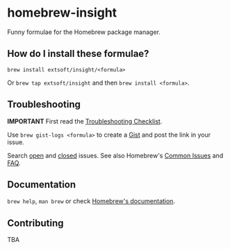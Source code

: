 # homebrew-insight
Funny formulae for the Homebrew package manager.

## How do I install these formulae?
`brew install extsoft/insight/<formula>`

Or `brew tap extsoft/insight` and then `brew install <formula>`.

## Troubleshooting
**IMPORTANT** First read the [Troubleshooting Checklist](http://docs.brew.sh/Troubleshooting.html).

Use `brew gist-logs <formula>` to create a [Gist](https://gist.github.com/) and post the link in your issue.

Search [open](https://github.com/extsoft/homebrew-insight/issues?state=open) and [closed](https://github.com/extsoft/homebrew-insight/issues?state=closed) issues. See also Homebrew's  [Common Issues](http://docs.brew.sh/Common-Issues.html) and [FAQ](http://docs.brew.sh/FAQ.html).

## Documentation
`brew help`, `man brew` or check [Homebrew's documentation](https://github.com/Homebrew/brew/blob/master/docs/README.md).

## Contributing
TBA
